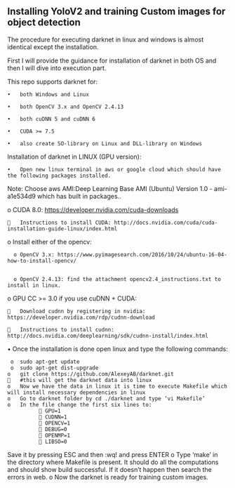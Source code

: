 ## Installing YoloV2 and training Custom images for object detection
The procedure for executing darknet in linux and windows is almost identical except the installation.

First I will provide the guidance for installation of darknet in both OS and then I will dive into execution part.

This repo supports darknet for:

    •	both Windows and Linux

    •	both OpenCV 3.x and OpenCV 2.4.13

    •	both cuDNN 5 and cuDNN 6

    •	CUDA >= 7.5

    •	also create SO-library on Linux and DLL-library on Windows

Installation of darknet in LINUX (GPU version):

    •	Open new linux terminal in aws or google cloud which should have the following packages installed.

Note: Choose aws AMI:Deep Learning Base AMI (Ubuntu) Version 1.0 - ami-a1e534d9 which has built in packages..

o  CUDA 8.0: https://developer.nvidia.com/cuda-downloads


    	Instructions to install CUDA: http://docs.nvidia.com/cuda/cuda-installation-guide-linux/index.html


o	Install either of the opencv:


      o	OpenCV 3.x: https://www.pyimagesearch.com/2016/10/24/ubuntu-16-04-how-to-install-opencv/


      o	OpenCV 2.4.13: find the attachment opencv2.4_instructions.txt to install in linux.

 
o	GPU CC >= 3.0 if you use cuDNN + CUDA: 

    	Download cudnn by registering in nvidia: https://developer.nvidia.com/rdp/cudnn-download

    	Instructions to install cudnn: http://docs.nvidia.com/deeplearning/sdk/cudnn-install/index.html


•	Once the installation is done open linux and type the following commands:

     o	sudo apt-get update
     o	sudo apt-get dist-upgrade
    o	git clone https://github.com/AlexeyAB/darknet.git
    	#this will get the darknet data into linux
    o	Now we have the data in linux it is time to execute Makefile which will install necessary dependencies in linux
    o	Go to darknet folder by cd ./darknet and type ‘vi Makefile’
    o	In the file change the first six lines to:
              	GPU=1
              	CUDNN=1
              	OPENCV=1
              	DEBUG=0
              	OPENMP=1
              	LIBSO=0
Save it by pressing ESC and then :wq! and press ENTER
o	Type ‘make’ in the directory where Makefile is present. It should do all the computations and should show build successful. If it doesn’t happen then search the errors in web.
o	Now the darknet is ready for training custom images.

